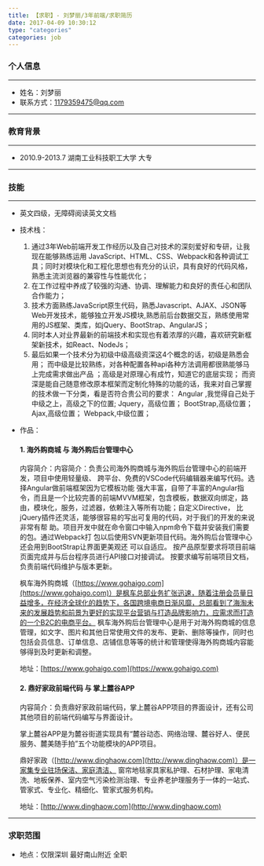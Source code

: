 ```yaml
---
title: 【求职】- 刘梦丽/3年前端/求职简历
date: 2017-04-09 10:30:12
type: "categories"
categories: job
---
```


### 个人信息

---

-   姓名：刘梦丽
-   联系方式：1179359475@qq.com

---

### 教育背景

---

-   2010.9-2013.7		湖南工业科技职工大学 大专

---

### 技能

---

-   英文四级，无障碍阅读英文文档

- 技术栈：

  1.  通过3年Web前端开发工作经历以及自己对技术的深刻爱好和专研，让我现在能够熟练运用 JavaScript、HTML、CSS、Webpack和各种调试工具；同时对模块化和工程化思想也有充分的认识，具有良好的代码风格，熟悉主流浏览器的兼容性与性能优化；
  2.  在工作过程中养成了较强的沟通、协调、理解能力和良好的责任心和团队合作能力；
  3.  技术方面熟练JavaScript原生代码，熟悉Javascript、AJAX、JSON等Web开发技术，能够独立开发JS模块,熟悉前后台数据交互，熟练使用常用的JS框架、类库，如jQuery、BootStrap、AngularJS；
  4.  同时本人对业界最新的前端技术和实现也有着浓厚的兴趣，喜欢研究新框架新技术，如React、NodeJs；
  5.  最后如果一个技术分为初级中级高级资深这4个概念的话，初级是熟悉会用； 而中级是比较熟练，对各种配置各种api各种方法调用都很熟能够马上完成需求做出产品 ；高级是对原理心有成竹，知道它的底层实现； 而资深是能自己随意修改原本框架而定制化特殊的功能的话，我来对自己掌握的技术做一下分类，看是否符合贵公司的要求：
      Angular ,我觉得自己处于中级之上，高级之下的位置;
      Jquery，高级位置；
      BootStrap,高级位置；
      Ajax,高级位置；
      Webpack,中级位置；

- 作品：

    #### 1.  海外购商城 与 海外购后台管理中心

    内容简介：内容简介：负责公司海外购商城与海外购后台管理中心的前端开发，项目中使用轻量级、	跨平台、免费的VSCode代码编辑器来编写代码。选择Angular做前端框架因为它模板功能	强大丰富，自带了丰富的Angular指令，而且是一个比较完善的前端MVVM框架，包含模板，数据双向绑定，路由，模块化，服务，过滤器，依赖注入等所有功能；自定义Directive，	比jQuery插件还灵活，能够很容易的写出可复用的代码，对于我们的开发的来说非常有帮	助。项目开发中就在命令窗口中输入npm命令下载并安装我们需要的包。通过Webpack打	包以后使用SVN更新项目代码。海外购后台管理中心还会用到BootStrap让界面更美观还	可以自适应。
    按产品原型要求将项目前端页面完成并与后台程序员进行API接口对接调试。
    按要求编写前端项目文档，负责前端代码维护与版本更新。

    枫车海外购商城（[https://www.gohaigo.com](https://www.gohaigo.com)）是枫车总部业务扩张迅速，随着注册会员量日益增多，在经济全球化的趋势下，各国跨境电商日渐风靡，总部看到了海淘未来的发展趋势和前景为更好的实现平台营销与打造品牌影响力，应需求而打造的一个B2C的电商平台。
    枫车海外购后台管理中心是用于对海外购商城的信息管理，如文字、图片和其他日常使用文件的发布、更新、删除等操作，同时也包括会员信息、订单信息、店铺信息等等的统计和管理使得海外购商城内容能够得到及时更新和调整。

    地址：[https://www.gohaigo.com](https://www.gohaigo.com)

    #### 2.  鼎好家政前端代码 与 掌上麓谷APP

    内容简介：负责鼎好家政前端代码，掌上麓谷APP项目的界面设计，还有公司其他项目的前端代码编写与界面设计。

    掌上麓谷APP是为麓谷街道实现具有“麓谷动态、网络治理、麓谷好人、便民服务、麓美随手拍”五个功能模块的APP项目。

    鼎好家政（[http://www.dinghaow.com](http://www.dinghaow.com)）是一家集专业驻场保洁、家庭清洁、 窗帘地毯家具家私护理、石材护理、家电清洗、地板保养、室内空气污染检测治理、专业养老护理服务于一体的一站式、管家式、专业化、精细化、管家式服务机构。

    地址：[http://www.dinghaow.com](http://www.dinghaow.com)


---

### 求职范围

-   地点：仅限深圳 最好南山附近 全职



